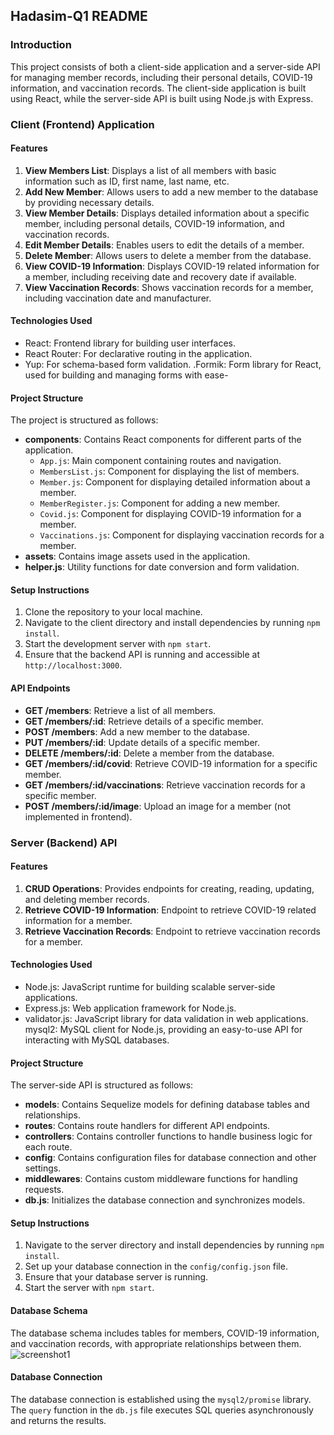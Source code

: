 ## Hadasim-Q1 README

### Introduction
This project consists of both a client-side application and a server-side API for managing member records, including their personal details, COVID-19 information, and vaccination records. The client-side application is built using React, while the server-side API is built using Node.js with Express.

### Client (Frontend) Application

#### Features
1. **View Members List**: Displays a list of all members with basic information such as ID, first name, last name, etc.
2. **Add New Member**: Allows users to add a new member to the database by providing necessary details.
3. **View Member Details**: Displays detailed information about a specific member, including personal details, COVID-19 information, and vaccination records.
4. **Edit Member Details**: Enables users to edit the details of a member.
5. **Delete Member**: Allows users to delete a member from the database.
6. **View COVID-19 Information**: Displays COVID-19 related information for a member, including receiving date and recovery date if available.
7. **View Vaccination Records**: Shows vaccination records for a member, including vaccination date and manufacturer.

#### Technologies Used
- React: Frontend library for building user interfaces.
- React Router: For declarative routing in the application.
- Yup: For schema-based form validation.
.Formik: Form library for React, used for building and managing forms with ease-

#### Project Structure
The project is structured as follows:
- **components**: Contains React components for different parts of the application.
  - `App.js`: Main component containing routes and navigation.
  - `MembersList.js`: Component for displaying the list of members.
  - `Member.js`: Component for displaying detailed information about a member.
  - `MemberRegister.js`: Component for adding a new member.
  - `Covid.js`: Component for displaying COVID-19 information for a member.
  - `Vaccinations.js`: Component for displaying vaccination records for a member.
- **assets**: Contains image assets used in the application.
- **helper.js**: Utility functions for date conversion and form validation.

#### Setup Instructions
1. Clone the repository to your local machine.
2. Navigate to the client directory and install dependencies by running `npm install`.
3. Start the development server with `npm start`.
4. Ensure that the backend API is running and accessible at `http://localhost:3000`.

#### API Endpoints
- **GET /members**: Retrieve a list of all members.
- **GET /members/:id**: Retrieve details of a specific member.
- **POST /members**: Add a new member to the database.
- **PUT /members/:id**: Update details of a specific member.
- **DELETE /members/:id**: Delete a member from the database.
- **GET /members/:id/covid**: Retrieve COVID-19 information for a specific member.
- **GET /members/:id/vaccinations**: Retrieve vaccination records for a specific member.
- **POST /members/:id/image**: Upload an image for a member (not implemented in frontend).

### Server (Backend) API

#### Features
1. **CRUD Operations**: Provides endpoints for creating, reading, updating, and deleting member records.
2. **Retrieve COVID-19 Information**: Endpoint to retrieve COVID-19 related information for a member.
3. **Retrieve Vaccination Records**: Endpoint to retrieve vaccination records for a member.

#### Technologies Used
- Node.js: JavaScript runtime for building scalable server-side applications.
- Express.js: Web application framework for Node.js.
- validator.js: JavaScript library for data validation in web applications.
mysql2: MySQL client for Node.js, providing an easy-to-use API for interacting with MySQL databases.

#### Project Structure
The server-side API is structured as follows:
- **models**: Contains Sequelize models for defining database tables and relationships.
- **routes**: Contains route handlers for different API endpoints.
- **controllers**: Contains controller functions to handle business logic for each route.
- **config**: Contains configuration files for database connection and other settings.
- **middlewares**: Contains custom middleware functions for handling requests.
- **db.js**: Initializes the database connection and synchronizes models.

#### Setup Instructions
1. Navigate to the server directory and install dependencies by running `npm install`.
2. Set up your database connection in the `config/config.json` file.
3. Ensure that your database server is running.
4. Start the server with `npm start`.

#### Database Schema
The database schema includes tables for members, COVID-19 information, and vaccination records, with appropriate relationships between them.
![screenshot1]('./screenshots')

#### Database Connection
The database connection is established using the `mysql2/promise` library. The `query` function in the `db.js` file executes SQL queries asynchronously and returns the results.



